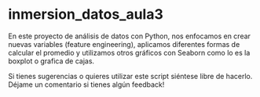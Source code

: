 # inmersion_datos_aula3
En este proyecto de análisis de datos con Python, nos enfocamos en crear nuevas variables (feature engineering), aplicamos diferentes formas de calcular el promedio y  utilizamos otros gráficos con Seaborn como lo es la boxplot o grafica de cajas. 



Si tienes sugerencias o quieres utilizar este script siéntese libre de hacerlo. Déjame un comentario si tienes algún feedback! 